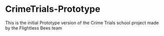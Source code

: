 # CrimeTrials-Prototype
This is the initial Prototype version of the Crime Trials school project made by the Flightless Bees team
